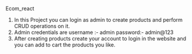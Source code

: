 
Ecom_react

1. In this Project you can login as admin to create products and perform CRUD operations on it.
2. Admin credentials are username :- admin password:- admin@123
3. After creating products create your account to login in the website and you can add to cart the products you like.
